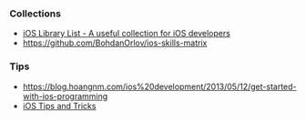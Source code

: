 ### Collections

- [iOS Library List - A useful collection for iOS developers ](https://github.com/hugo53/iLL)
- https://github.com/BohdanOrlov/ios-skills-matrix

### Tips

- https://blog.hoangnm.com/ios%20development/2013/05/12/get-started-with-ios-programming
- [iOS Tips and Tricks](https://blog.hoangnm.com/pageDir/iosTips)

